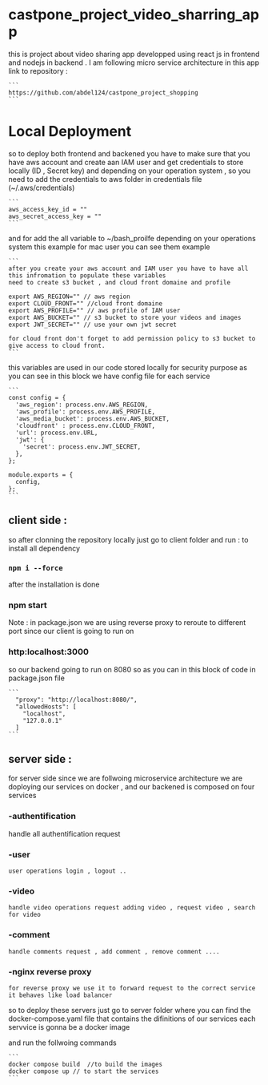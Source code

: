 # castpone_project_video_sharring_app
this is project about video sharing app developped using react js in frontend and nodejs in backend . I am following micro service architecture
in this app
link to repository : 

````
```
https://github.com/abdel124/castpone_project_shopping
```
````

# Local Deployment 
so to deploy both frontend and backened you have to make sure that you have aws account and create aan IAM user and get credentials to store locally (ID , Secret key) and depending on your operation system , so you need to add the credentials to aws folder in credentials file
(~/.aws/credentials)
````
```
aws_access_key_id = ""
aws_secret_access_key = ""
```
````
and for add the all variable to ~/bash_proilfe depending on your operations system this example for mac user
you can see them example 
````
```
after you create your aws account and IAM user you have to have all this infromation to populate these variables
need to create s3 bucket , and cloud front domaine and profile 

export AWS_REGION="" // aws region
export CLOUD_FRONT="" //cloud front domaine
export AWS_PROFILE="" // aws profile of IAM user
export AWS_BUCKET="" // s3 bucket to store your videos and images
export JWT_SECRET="" // use your own jwt secret

for cloud front don't forget to add permission policy to s3 bucket to give access to cloud front.
```
````

this variables are used in our code stored locally for security purpose as you can see in this block we have config file for each service

````
```
const config = {
  'aws_region': process.env.AWS_REGION,
  'aws_profile': process.env.AWS_PROFILE,
  'aws_media_bucket': process.env.AWS_BUCKET,
  'cloudfront' : process.env.CLOUD_FRONT,
  'url': process.env.URL,
  'jwt': {
    'secret': process.env.JWT_SECRET,
  },
};

module.exports = {
  config,
};
```
````
## client side :
so after clonning the repository locally just go to client folder and run :
to install all dependency 
### `npm i --force`

after the installation is done 
### npm start

Note : in package.json we are using reverse proxy to reroute to different port since our client is going to run on 
### http:localhost:3000

so our backend going to run on 8080 so as you can in this 
block of code in package.json file 
````
```
  "proxy": "http://localhost:8080/",
  "allowedHosts": [
    "localhost",
    "127.0.0.1"
  ]
```
````

## server side :
for server side since we are follwoing microservice architecture we are doploying our services on docker , and our backened is composed on four services
### -authentification
   handle all authentification request
### -user
    user operations login , logout .. 
### -video
    handle video operations request adding video , request video , search for video
### -comment
    handle comments request , add comment , remove comment ....
### -nginx reverse proxy
    for reverse proxy we use it to forward request to the correct service it behaves like load balancer

so to deploy these servers just go to server folder where you can find the docker-compose.yaml file that  contains the difinitions of 
our services each servvice is gonna be a docker image

and run the follwoing commands
````
```
docker compose build  //to build the images
docker compose up // to start the services
```
````


